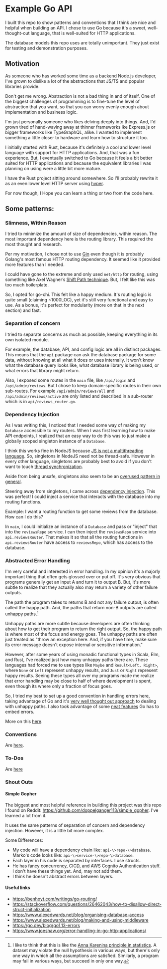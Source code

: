 # Example Go API

I built this repo to show patterns and conventions that I think are nice and helpful when building an API. I chose to use Go because it's a sweet, well-thought-out language, that is well-suited for HTTP applications.

The database models this repo uses are totally unimportant. They just exist for testing and demonstration purposes.

## Motivation

As someone who has worked some time as a backend Node.js developer, I've grown to dislike a lot of the abstractions that JS/TS and popular libraries provide.

Don't get me wrong. Abstraction is not a bad thing in and of itself. One of the biggest challenges of programming is to fine-tune the level of abstraction that you want, so that you can worry evenly enough about implementation and business logic.

I'm just personally someone who likes delving deeply into things. And, I'd grown tired of hand-waving away at thinner frameworks lke Express.js or bigger frameworks like TypeGraphQL, alike. I wanted to implement something a little closer to hardware and learn how to structure it too.

I initially started with Rust, because it's definitely a cool and lower level language with support for HTTP applications. And, that was a fun experience. But, I eventually switched to Go because it feels a bit better suited for HTTP applications and because the equivalent libraries I was planning on using were a little bit more mature.

I have the Rust project sitting around somewhere. So I'll probably rewrite it as an even lower level HTTP server using [hyper](https://github.com/hyperium/hyper).

For now though, I Hope you can learn a thing or two from the code here.

## Some patterns:

### Slimness, Within Reason

I tried to minimize the amount of size of dependencies, within reason. The most important dependency here is the routing library. This required the most thought and research.

Per my motivation, I chose not to use [Gin](https://github.com/gin-gonic/gin) even though it is probably Golang's most famous HTTP routing dependency.
It seemed like it provided more features than I needed.

I could have gone to the extreme and only used `net/http` for routing, using something like Axel Wagner’s [Shift Path technique](https://blog.merovius.de/2017/06/18/how-not-to-use-an-http-router.html). But, I felt like this was too much boilerplate.

So, I opted for go-chi. This felt like a happy medium. It's routing logic is quite small (claiming ~1000LOC), yet it's still very functional and easy to use. As a bonus, it's perfect for modularity (more on that in the next section) and fast.

### Separation of concern

I tried to separate concerns as much as possible, keeping everything in its own isolated module.

For example, the database, API, and config logic are all in distinct packages. This means that the `api` package can ask the database package for some data, without knowing at all what it does or uses internally. It won't know what the database query looks like, what database library is being used, or what errors that library might return.

Also, I exposed some routes in the `main` file, like `/api/login` and `/api/admin/reviews`. But I chose to keep domain-specific routes in their own sub-routes. For example `/api/admin/reviews/all` and `/api/admin/reviews/active` are only listed and described in a sub-router which is in `api/reviews_router.go`.

### Dependency Injection

As I was writing this, I noticed that I needed some way of making my `Database` accessible to my routers. When I was first learning how to make API endpoints, I realized that an easy way to do this was to just make a globally scoped singleton instance of a `Database`. 

I think this works fine in NodeJS because [JS is not a multithreading language](https://deepu.tech/concurrency-in-modern-languages-js/). So, singletons in NodeJS need not be thread-safe. However in every other language, singletons are probably best to avoid if you don't want to touch [thread synchronization](https://stackoverflow.com/questions/1823286/singleton-in-go).

Aside from being unsafe, singletons also seem to be an [overused pattern in general](https://gameprogrammingpatterns.com/singleton.html).

Steering away from singletons, I came across [dependency injection](https://en.wikipedia.org/wiki/Dependency_injection#:~:text=In%20software%20engineering%2C%20dependency%20injection,object%20is%20called%20a%20service.). This was perfect! I could inject a service that interacts with the database into my routing functions.

Example: I want a routing function to get some reviews from the database. How can I do this?

In `main`, I could initialize an instance of a `Database` and pass or "inject" that into the `reviewsRepo` service. I can then inject the `reviewsRepo` service into `api.reviewsRouter`. That makes it so that all the routing functions in `api.reviewsRouter` have access to `reviewsRepo`, which has access to the database.

### Abstracted Error Handling

I'm very careful and interested in error handling. In my opinion it's a majorly important thing that often gets glossed over or put off. It's very obvious that programs generally get an input A and turn it to output B. But, it's more subtle to realize that they actually also may return a variety of other failure outputs. 

The path the program takes to returns B and not any failure output, is often called the happy path. And, the paths that return non-B outputs are called unhappy paths.[^1]

Unhappy paths are more subtle because developers are often thinking about how to get their program to return the right output. So, the happy path is where most of the focus and energy goes. The unhappy paths are often just treated as "throw an exception here. And, if you have time, make sure its error message doesn't expose internal or sensitive information."

However, after some years of using monadic functional types in Scala, Elm, and Rust, I've realized just how many unhappy paths there are. These languages had forced me to use types like `Maybe` and `Result<Left, Right>`, where `None` or `Left` represent unhappy results, and `Just` or `Right` represent happy results. Seeing these types all over my programs made me realize that error handling may be close to half of where development is spent, even though its where only a fraction of focus goes.

So, I tried my best to set up a good convention in handling errors here, taking advantage of Go and it's [very well thought out approach](https://go.dev/blog/error-handling-and-go) to dealing with unhappy paths. I also took advantage of some [neat features](https://go.dev/blog/go1.13-errors) Go has to embed errors.

More on this [here](./ERROR-HANDLING.md).

### Conventions

Are [here](./CONVENTIONS.md).

### To-Dos

Are [here](./TODO.md)

### Shout Outs

#### Simple Gopher
The biggest and most helpful reference in building this project was this repo I found on Reddit: <https://github.com/doppelganger113/simple_gopher>. I've learned a lot from it.

It uses the same patterns of separation of concern and dependency injection. However, it is a little bit more complex.

Some Differences:
* My code will have a dependency chain like: `api-\>repo-\>database`. Marko's code looks like: `api-\>service-\>repo-\>database`.
* Each layer in his code is separated by interfaces. I use structs.
* He has fancy concurrency, CICD, and AWS Cognito Authentication stuff. I don't have these things yet. And, may not add them.
* I think he doesn't abstract errors between layers.

#### Useful links
* <https://benhoyt.com/writings/go-routing/>
* <https://stackoverflow.com/questions/26462043/how-to-disallow-direct-struct-initialization>
* <https://www.alexedwards.net/blog/organising-database-access>
* <https://www.alexedwards.net/blog/making-and-using-middleware>
* <https://go.dev/blog/go1.13-errors>
* <https://www.joeshaw.org/error-handling-in-go-http-applications/>

[^1]: I like to think that this is like the [Anna Karenina principle in statistics](https://en.wikipedia.org/wiki/Anna_Karenina_principle). A dataset may violate the null hypothesis in various ways, but there's only one way in which all the assumptions are satisfied. Similarly, a program may fail in various ways, but succeed in only one way.
